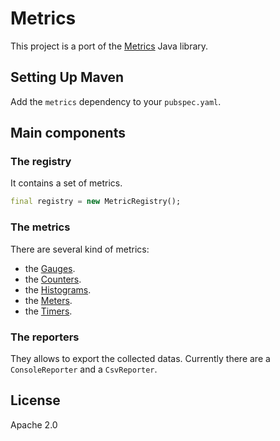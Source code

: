 # Metrics

This project is a port of the [Metrics](https://dropwizard.github.io/metrics/) Java library.

## Setting Up Maven

Add the `metrics` dependency to your `pubspec.yaml`.

## Main components

### The registry

It contains a set of metrics.

```dart
final registry = new MetricRegistry();
```

### The metrics

There are several kind of metrics:

- the [Gauges](https://dropwizard.github.io/metrics/3.1.0/getting-started/#gauges).
- the [Counters](https://dropwizard.github.io/metrics/3.1.0/getting-started/#counters).
- the [Histograms](https://dropwizard.github.io/metrics/3.1.0/getting-started/#histograms).
- the [Meters](https://dropwizard.github.io/metrics/3.1.0/getting-started/#meters).
- the [Timers](https://dropwizard.github.io/metrics/3.1.0/getting-started/#timers).

### The reporters

They allows to export the collected datas. Currently there are a `ConsoleReporter` and a `CsvReporter`.

## License
Apache 2.0
